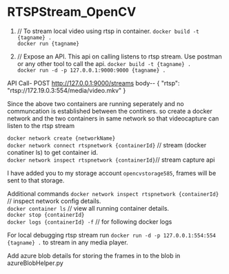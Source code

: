 # RTSPStream_OpenCV
1.	// To stream local video using rtsp in container.
`docker build -t {tagname} .` <br>
`docker run {tagname}` <br>

2.	// Expose an API. This api on calling listens to rtsp stream. Use postman or any other tool to call the api. 
`docker build -t {tagname} .` <br>
`docker run -d -p 127.0.0.1:9000:9000 {tagname} .` <br>

API Call- 
POST http://127.0.0.1:9000/streams
body--
{
    "rtsp": "rtsp://172.19.0.3:554/media/video.mkv"
}

Since the above two containers are running seperately and no communcation is established between the continers. 
so create a docker network and the two containers in same network so that videocapture can listen to the rtsp stream

`docker network create {networkName}` <br>
`docker network connect rtspnetwork {containerId}` // stream (docker conatiner ls) to get container id. <br>
`docker network inspect rtspnetwork {containerId}`// stream capture api <br>

I have added you to my storage account `opencvstorage585`, frames will be sent to that storage.

Additional commands
   `docker network inspect rtspnetwork {containerId}` // inspect network config details. <br>
`docker container ls` // view all running container details. <br>
`docker stop {containerId}` <br>
`docker logs {containerId} -f` // for following docker logs <br>

For local debugging rtsp stream run `docker run -d -p 127.0.0.1:554:554 {tagname} .` to stream in any media player.


Add azure blob details for storing the frames in to the blob in azureBlobHelper.py
